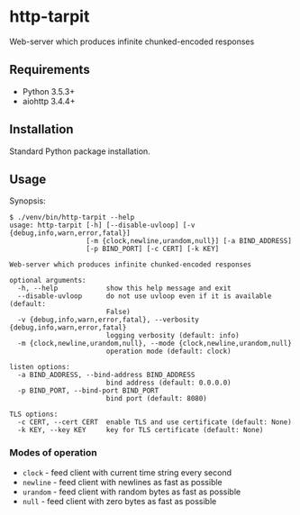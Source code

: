 http-tarpit
===========

Web-server which produces infinite chunked-encoded responses

## Requirements

* Python 3.5.3+
* aiohttp 3.4.4+

## Installation

Standard Python package installation.

## Usage

Synopsis:

```
$ ./venv/bin/http-tarpit --help
usage: http-tarpit [-h] [--disable-uvloop] [-v {debug,info,warn,error,fatal}]
                   [-m {clock,newline,urandom,null}] [-a BIND_ADDRESS]
                   [-p BIND_PORT] [-c CERT] [-k KEY]

Web-server which produces infinite chunked-encoded responses

optional arguments:
  -h, --help            show this help message and exit
  --disable-uvloop      do not use uvloop even if it is available (default:
                        False)
  -v {debug,info,warn,error,fatal}, --verbosity {debug,info,warn,error,fatal}
                        logging verbosity (default: info)
  -m {clock,newline,urandom,null}, --mode {clock,newline,urandom,null}
                        operation mode (default: clock)

listen options:
  -a BIND_ADDRESS, --bind-address BIND_ADDRESS
                        bind address (default: 0.0.0.0)
  -p BIND_PORT, --bind-port BIND_PORT
                        bind port (default: 8080)

TLS options:
  -c CERT, --cert CERT  enable TLS and use certificate (default: None)
  -k KEY, --key KEY     key for TLS certificate (default: None)
```

### Modes of operation

* `clock` - feed client with current time string every second
* `newline` - feed client with newlines as fast as possible
* `urandom` - feed client with random bytes as fast as possible
* `null` - feed client with zero bytes as fast as possible
